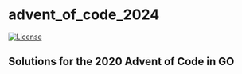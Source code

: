 # advent_of_code_2024
[![License](https://img.shields.io/badge/license-MIT-brightgreen)](./LICENSE)

Solutions for the 2020 Advent of Code in GO
---
